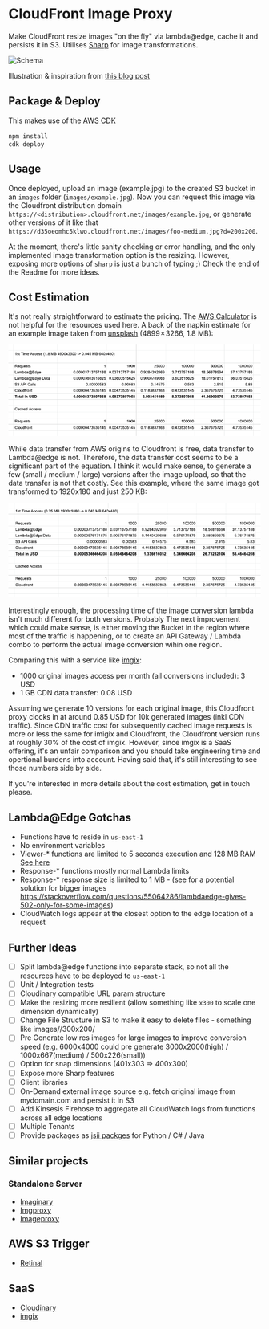 # CloudFront Image Proxy

Make CloudFront resize images "on the fly" via lambda@edge, cache it and persists it in S3. Utilises [Sharp](https://github.com/lovell/sharp) for image transformations.

![Schema](./schema.png)

Illustration & inspiration from [this blog post](https://aws.amazon.com/blogs/networking-and-content-delivery/resizing-images-with-amazon-cloudfront-lambdaedge-aws-cdn-blog/)

## Package & Deploy

This makes use of the [AWS CDK](https://github.com/aws/aws-cdk)

```
npm install
cdk deploy
```

## Usage

Once deployed, upload an image (example.jpg) to the created S3 bucket in an `images` folder (`images/example.jpg`). Now you can request this image via the Cloudfront distribution domain `https://<distribution>.cloudfront.net/images/example.jpg`, or generate other versions of it like that `https://d35oeomhc5klwo.cloudfront.net/images/foo-medium.jpg?d=200x200`.

At the moment, there's little sanity checking or error handling, and the only implemented image transformation option is the resizing. However, exposing more options of `sharp` is just a bunch of typing ;) Check the end of the Readme for more ideas.

## Cost Estimation

It's not really straightforward to estimate the pricing. The [AWS Calculator](https://calculator.aws) is not helpful for the resources used here. A back of the napkin estimate for an example image taken from [unsplash](https://unsplash.com/photos/Z1tDa4nEUnM) (4899 × 3266, 1.8 MB):

![Cost Estimation Original](./cost-estimation-original.png)

While data transfer from AWS origins to Cloudfront is free, data transfer to Lambda@edge is not. Therefore, the data transfer cost seems to be a significant part of the equation. I think it would make sense, to generate a few (small / medium / large) versions after the image upload, so that the data transfer is not that costly. See this example, where the same image got transformed to 1920x180 and just 250 KB:

![Cost Estimation Medium](./cost-estimation-medium.png)

Interestingly enough, the processing time of the image conversion lambda isn't much different for both versions. Probably
The next improvement which could make sense, is either moving the Bucket in the region where most of the traffic is happening, or to create an API Gateway / Lambda combo to perform the actual image conversion wihin one region.

Comparing this with a service like [imgix](https://www.imgix.com/):

- 1000 original images access per month (all conversions included): 3 USD
- 1 GB CDN data transfer: 0.08 USD

Assuming we generate 10 versions for each original image, this Cloudfront proxy clocks in at around 0.85 USD for 10k generated images (inkl CDN traffic). Since CDN traffic cost for subsequently cached image requests is more or less the same for imigix and Cloudfront, the Cloudfront version runs at roughly 30% of the cost of imgix. However, since imgix is a SaaS offering, it's an unfair comparison and you should take engineering time and opertional burdens into account. Having said that, it's still interesting to see those numbers side by side.

If you're interested in more details about the cost estimation, get in touch please.

## Lambda@Edge Gotchas

- Functions have to reside in `us-east-1`
- No environment variables
- Viewer-* functions are limited to 5 seconds execution and 128 MB RAM [See here](https://docs.aws.amazon.com/AmazonCloudFront/latest/DeveloperGuide/cloudfront-limits.html#limits-lambda-at-edge)
- Response-* functions mostly normal Lambda limits
- Response-* response size is limited to 1 MB - (see for a potential solution for bigger images https://stackoverflow.com/questions/55064286/lambdaedge-gives-502-only-for-some-images)
- CloudWatch logs appear at the closest option to the edge location of a request

## Further Ideas

- [ ] Split lambda@edge functions into separate stack, so not all the resources have to be deployed to `us-east-1`
- [ ] Unit / Integration tests
- [ ] Cloudinary compatible URL param structure
- [ ] Make the resizing more resilient (allow something like `x300` to scale one dimension dynamically)
- [ ] Change File Structure in S3 to make it easy to delete files - something like images/<originalfilehash>/300x200/<originalfilename>
- [ ] Pre Generate low res images for large images to improve conversion speed (e.g. 6000x4000 could pre generate 3000x2000(high) / 1000x667(medium) / 500x226(small))
- [ ] Option for snap dimensions (401x303 => 400x300)
- [ ] Expose more Sharp features
- [ ] Client libraries
- [ ] On-Demand external image source e.g. fetch original image from mydomain.com and persist it in S3
- [ ] Add Kinsesis Firehose to aggregate all CloudWatch logs from functions across all edge locations
- [ ] Multiple Tenants
- [ ] Provide packages as [jsii packges](https://github.com/aws/jsii) for Python / C# / Java

## Similar projects

### Standalone Server

- [Imaginary](https://github.com/h2non/imaginary)
- [Imgproxy](https://github.com/imgproxy/imgproxy)
- [Imageproxy](https://github.com/willnorris/imageproxy)

## AWS S3 Trigger

- [Retinal](https://github.com/adieuadieu/retinal)

## SaaS

- [Cloudinary](https://cloudinary.com/)
- [imgix](https://www.imgix.com/)
